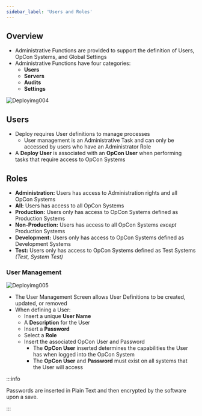 ```yaml
---
sidebar_label: 'Users and Roles'
---
```


## Overview

* Administrative Functions are provided to support the definition of Users, OpCon Systems, and Global Settings
* Administrative Functions have four categories:
  * **Users**
  * **Servers**
  * **Audits**
  * **Settings**

![Deployimg004](../static/imgdeploy/Deployimg004.png)

## Users

* Deploy requires User definitions to manage processes
  * User management is an Administrative Task and can only be accessed by users who have an Administrator Role
* A **Deploy User** is associated with an **OpCon User** when performing tasks that require access to OpCon Systems

## Roles

* **Administration:** Users has access to Administration rights and all OpCon Systems
* **All:** Users has access to all OpCon Systems
* **Production:** Users only has access to OpCon Systems defined as Production Systems
* **Non-Production:** Users has access to all OpCon Systems _except_ Production Systems
* **Development:** Users only has access to OpCon Systems defined as Development Systems
* **Test:** Users only has access to OpCon Systems defined as Test Systems _(Test, System Test)_

### User Management

![Deployimg005](../static/imgdeploy/Deployimg005.png)

* The User Management Screen allows User Definitions to be created, updated, or removed
* When defining a User:
  * Insert a unique **User Name**
  * A **Description** for the User
  * Insert a **Password**
  * Select a **Role**
  * Insert the associated OpCon User and Password
    * The **OpCon User** inserted determines the capabilities the User has when logged into the OpCon System
    * The **OpCon User** and **Password** must exist on all systems that the User will access

:::info

Passwords are inserted in Plain Text and then encrypted by the software upon a save.

:::